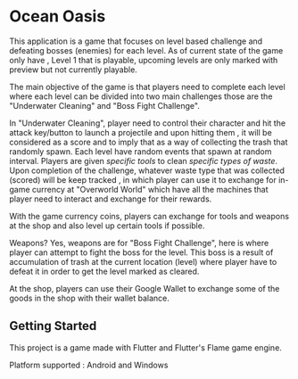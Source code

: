 # Ocean Oasis
This application is a game that focuses on level based challenge and defeating bosses (enemies) for each level. As of current state of the game only have , Level 1 that is playable, upcoming levels are only marked with preview but not currently playable.

The main objective of the game is that players need to complete each level where each level can be divided into two main challenges those are the "Underwater Cleaning" and "Boss Fight Challenge". 

In "Underwater Cleaning", player need to control their character and hit the attack key/button to launch a projectile and upon hitting them , it will be considered as a score and to imply that as a way of collecting the trash that randomly spawn. Each level have random events that spawn at random interval. Players are given *specific tools* to clean *specific types of waste*. Upon completion of the challenge, whatever waste type that was collected (scored) will be keep tracked , in which player can use it to exchange for in-game currency at "Overworld World" which have all the machines that player need to interact and exchange for their rewards. 

With the game currency coins, players can exchange for tools and weapons at the shop and also level up certain tools if possible.

Weapons?
Yes, weapons are for "Boss Fight Challenge", here is where player can attempt to fight the boss for the level. This boss is a result of accumulation of trash at the current location (level) where player have to defeat it in order to get the level marked as cleared. 

At the shop, players can use their Google Wallet to exchange some of the goods in the shop with their wallet balance. 

## Getting Started

This project is a game made with Flutter and Flutter's Flame game engine. 

Platform supported : Android and Windows
